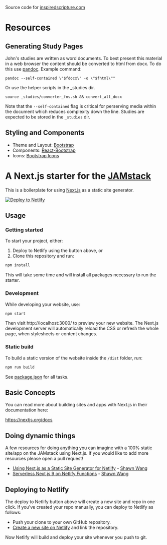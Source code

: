 Source code for [inspiredscripture.com](https://inspiredscripture.com/)

# Resources
## Generating Study Pages
John's studies are written as word documents. To best present this material in a web browser the content should be converted to html from docx. To do this use [pandoc](https://pandoc.org/).
Example command:
```
pandoc --self-contained \"$fdocx\" -o \"$fhtml\""
```
Or use the helper scripts in the _studies dir.
```
source _studies/converter_fns.sh && convert_all_docx
```
Note that the `--self-contained` flag is critical for perserving media within the document which reduces complexity down the line.
Studies are expected to be stored in the `_studies` dir.

## Styling and Components
- Theme and Layout: [Bootstrap](https://getbootstrap.com/docs/4.5/getting-started/introduction/)
- Components: [React-Bootstrap](https://react-bootstrap.netlify.app/components/navs/)
- Icons: [Bootstrap Icons](https://icons.getbootstrap.com/)

# A Next.js starter for the [JAMstack](https://jamstack.org)
This is a boilerplate for using [Next.js](https://nextjs.org/) as a static site generator.

[![Deploy to Netlify](https://www.netlify.com/img/deploy/button.svg)](https://app.netlify.com/start/deploy?repository=https://github.com/netlify-templates/next-starter-jamstack)

## Usage

### Getting started

To start your project, either:

1. Deploy to Netlify using the button above, or
2. Clone this repository and run:

```bash
npm install
```

This will take some time and will install all packages necessary to run the starter.

### Development

While developing your website, use:

```bash
npm start
```

Then visit http://localhost:3000/ to preview your new website. The Next.js development server will automatically reload the CSS or refresh the whole page, when stylesheets or content changes.

### Static build

To build a static version of the website inside the `/dist` folder, run:

```bash
npm run build
```

See [package.json](package.json) for all tasks.

## Basic Concepts

You can read more about building sites and apps with Next.js in their documentation here:

https://nextjs.org/docs

## Doing dynamic things

A few resources for doing anything you can imagine with a 100% static site/app on the JAMstack
using Next.js. If you would like to add more resources please open a pull request!

- [Using Next.js as a Static Site Generator for Netlify](https://scotch.io/@sw-yx/using-nextjs-as-a-static-site-generator-for-netlify) - [Shawn Wang](https://twitter.com/swyx)
- [Serverless Next.js 9 on Netlify Functions](https://community.netlify.com/t/serverless-next-js-9-on-netlify-functions/1956) - [Shawn Wang](https://twitter.com/swyx)

## Deploying to Netlify

The deploy to Netlify button above will create a new site and repo in one click. If you've created your repo manually, you can deploy to Netlify as follows:

- Push your clone to your own GitHub repository.
- [Create a new site on Netlify](https://app.netlify.com/start) and link the repository.

Now Netlify will build and deploy your site whenever you push to git.
